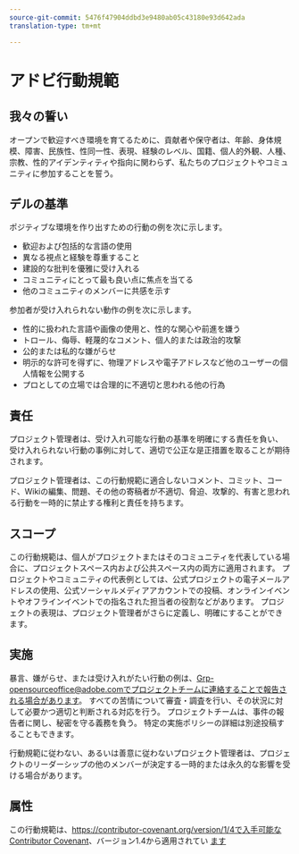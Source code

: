 ```yaml
---
source-git-commit: 5476f47904ddbd3e9480ab05c43180e93d642ada
translation-type: tm+mt

---
```

# アドビ行動規範

## 我々の誓い

オープンで歓迎すべき環境を育てるために、貢献者や保守者は、年齢、身体規模、障害、民族性、性同一性、表現、経験のレベル、国籍、個人的外観、人種、宗教、性的アイデンティティや指向に関わらず、私たちのプロジェクトやコミュニティに参加することを誓う。

## デルの基準

ポジティブな環境を作り出すための行動の例を次に示します。

* 歓迎および包括的な言語の使用
* 異なる視点と経験を尊重すること
* 建設的な批判を優雅に受け入れる
* コミュニティにとって最も良い点に焦点を当てる
* 他のコミュニティのメンバーに共感を示す

参加者が受け入れられない動作の例を次に示します。

* 性的に扱われた言語や画像の使用と、性的な関心や前進を嫌う
* トロール、侮辱、軽蔑的なコメント、個人的または政治的攻撃
* 公的または私的な嫌がらせ
* 明示的な許可を得ずに、物理アドレスや電子アドレスなど他のユーザーの個人情報を公開する
* プロとしての立場では合理的に不適切と思われる他の行為

## 責任

プロジェクト管理者は、受け入れ可能な行動の基準を明確にする責任を負い、受け入れられない行動の事例に対して、適切で公正な是正措置を取ることが期待されます。

プロジェクト管理者は、この行動規範に適合しないコメント、コミット、コード、Wikiの編集、問題、その他の寄稿者が不適切、脅迫、攻撃的、有害と思われる行動を一時的に禁止する権利と責任を持ちます。

## スコープ

この行動規範は、個人がプロジェクトまたはそのコミュニティを代表している場合に、プロジェクトスペース内および公共スペース内の両方に適用されます。 プロジェクトやコミュニティの代表例としては、公式プロジェクトの電子メールアドレスの使用、公式ソーシャルメディアアカウントでの投稿、オンラインイベントやオフラインイベントでの指名された担当者の役割などがあります。 プロジェクトの表現は、プロジェクト管理者がさらに定義し、明確にすることができます。

## 実施

暴言、嫌がらせ、または受け入れがたい行動の例は、Grp-opensourceoffice@adobe.comでプロジェクトチームに連絡することで報告される場合があります。 すべての苦情について審査・調査を行い、その状況に対して必要かつ適切と判断される対応を行う。 プロジェクトチームは、事件の報告者に関し、秘密を守る義務を負う。
特定の実施ポリシーの詳細は別途投稿することもできます。

行動規範に従わない、あるいは善意に従わないプロジェクト管理者は、プロジェクトのリーダーシップの他のメンバーが決定する一時的または永久的な影響を受ける場合があります。

## 属性

この行動規範は、https://contributor-covenant.org/version/1/4で入手可能な [Contributor Covenant](https://contributor-covenant.org)、バージョン1.4から適用されてい [ます](https://contributor-covenant.org/version/1/4/)
